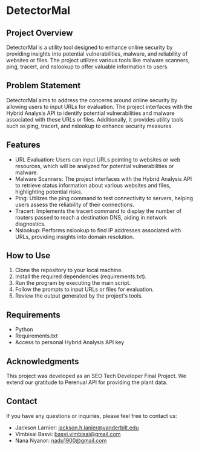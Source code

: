 # DetectorMal

## Project Overview

DetectorMal is a utility tool designed to enhance online security by providing insights into potential vulnerabilities, malware, and reliability of websites or files. The project utilizes various tools like malware scanners, ping, tracert, and nslookup to offer valuable information to users.

## Problem Statement

 DetectorMal aims to address the concerns around online security by allowing users to input URLs for evaluation. The project interfaces with the Hybrid Analysis API to identify potential vulnerabilities and malware associated with these URLs or files. Additionally, it provides utility tools such as ping, tracert, and nslookup to enhance security measures.

## Features

- URL Evaluation: Users can input URLs pointing to websites or web resources, which will be analyzed for potential vulnerabilities or malware.
- Malware Scanners: The project interfaces with the Hybrid Analysis API to retrieve status information about various websites and files, highlighting potential risks.
- Ping: Utilizes the ping command to test connectivity to servers, helping users assess the reliability of their connections.
- Tracert: Implements the tracert command to display the number of routers passed to reach a destination DNS, aiding in network diagnostics.
- Nslookup: Performs nslookup to find IP addresses associated with URLs, providing insights into domain resolution.

## How to Use

1. Clone the repository to your local machine.
2. Install the required dependencies (requirements.txt).
3. Run the program by executing the main script.
4. Follow the prompts to input URLs or files for evaluation.
5. Review the output generated by the project's tools.

## Requirements

- Python 
- Requirements.txt
- Access to personal Hybrid Analysis API key 

## Acknowledgments

This project was developed as an SEO Tech Developer Final Project. We extend our gratitude to Perenual API for providing the plant data.

## Contact

If you have any questions or inquiries, please feel free to contact us:

- Jackson Larnier: [jackson.h.lanier@vanderbilt.edu](mailto:jackson.h.lanier@vanderbilt.edu)
- Vimbisai Basvi: [basvi.vimbisai@gmail.com](mailto:basvi.vimbisai@gmail.com)
- Nana Nyanor: [nadu1900@gmail.com](mailto:nadu1900@gmail.com)
